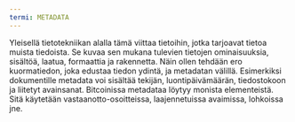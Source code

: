 ```yaml
---
termi: METADATA
---
```


Yleisellä tietotekniikan alalla tämä viittaa tietoihin, jotka tarjoavat tietoa muista tiedoista. Se kuvaa sen mukana tulevien tietojen ominaisuuksia, sisältöä, laatua, formaattia ja rakennetta. Näin ollen tehdään ero kuormatiedon, joka edustaa tiedon ydintä, ja metadatan välillä. Esimerkiksi dokumentille metadata voi sisältää tekijän, luontipäivämäärän, tiedostokoon ja liitetyt avainsanat. Bitcoinissa metadataa löytyy monista elementeistä. Sitä käytetään vastaanotto-osoitteissa, laajennetuissa avaimissa, lohkoissa jne.